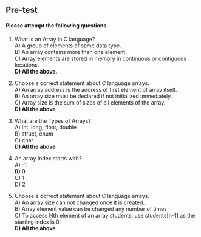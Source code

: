 ## <b> Pre-test
#### Please attempt the following questions</b>

1) What is an Array in C language?<br>
A) A group of elements of same data type.<br>
B) An array contains more than one element<br>
C) Array elements are stored in memory in continuous or contiguous locations.<br>
<b>D) All the above.</b><br>

2) Choose a correct statement about C language arrays.<br>
A) An array address is the address of first element of array itself.<br>
B) An array size must be declared if not initialized immediately.<br>
C) Array size is the sum of sizes of all elements of the array.<br>
<b>D) All the above</b><br>

3) What are the Types of Arrays?<br>
A) int, long, float, double<br>
B) struct, enum<br>
C) char<br>
<b>D) All the above</b><br>

4) An array Index starts with?<br>
A) -1<br>
<b>B) 0</b><br>
C) 1<br>
D) 2<br>

5) Choose a correct statement about C language arrays.<br>
A) An array size can not changed once it is created.<br>
B) Array element value can be changed any number of times<br>
C) To access Nth element of an array students, use students[n-1] as the starting index is 0.<br>
<b>D) All the above</b><br>
